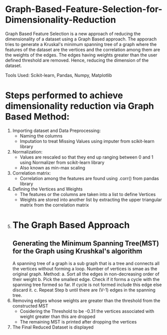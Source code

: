 # Graph-Based-Feature-Selection-for-Dimensionality-Reduction
Graph Based Feature Selection is a new approach of reducing the dimensionality of a dataset using a Graph Based approach. The apporach tries to generate a Kruskal's minimum spanning tree of a graph where the features of the dataset are the vertices and the correlation among them are the weights of the edges. The edges having weights greater than the user defined threshold  are removed. Hence, reducing the dimension of the dataset.


Tools Used: Scikit-learn, Pandas, Numpy, Matplotlib


# Steps performed to achieve dimensionality reduction via Graph Based Method:
1. Importing dataset and Data Preprocessing:
    - Naming the columns
    - Imputation to treat Missing Values using imputer from scikit-learn library
2. Normalization:
    - Values are rescaled so that they end up ranging between 0 and 1 using Normalizer from scikit-learn library
    - Also known as min-max scaling
3. Correlation matrix:
    - Correlation among the features are found using .corr() from pandas library
4. Defining the Vertices and Weights
    - The features or the columns are taken into a list to define Vertices
    - Weights are stored into another list by extracting the upper triangular matrix from the correlation matrix
5. # The Graph Based Approach
   ## Generating the Minimum Spanning Tree(MST) for the Graph using Krushkal's algorithm
      A spanning tree of a graph is a sub graph that is a tree and connects all the vertices without forming a loop. Number of vertices is smae as the           original graph.
      Method:
      a. Sort all the edges in non-decreasing order of their weight
      b. Pick the smallest edge. Check if it forms a cycle with the spanning tree formed so far. If cycle is not formed include this edge else discard it.
      c. Repeat Step b until there are (V-1) edges in the spanning tree.
6. Removing edges whose weights are greater than the threshold from the constructed MST
    - Cosidering the Threshold to be -0.31 the vertices associated with weight greater than this are dropped
    - The remaining MST is printed after dropping the vertices
7. The Final Reduced Dataset is displayed
